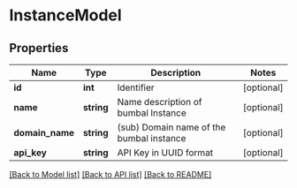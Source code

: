# InstanceModel

## Properties
Name | Type | Description | Notes
------------ | ------------- | ------------- | -------------
**id** | **int** | Identifier | [optional] 
**name** | **string** | Name description of bumbal Instance | [optional] 
**domain_name** | **string** | (sub) Domain name of the bumbal instance | [optional] 
**api_key** | **string** | API Key in UUID format | [optional] 

[[Back to Model list]](../README.md#documentation-for-models) [[Back to API list]](../README.md#documentation-for-api-endpoints) [[Back to README]](../README.md)


